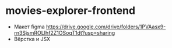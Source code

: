 # movies-explorer-frontend

* Макет figma https://drive.google.com/drive/folders/1PVAasx9-rn3SjsmROLIhf2Z1OSoqT1dt?usp=sharing
* Вёрстка и JSX